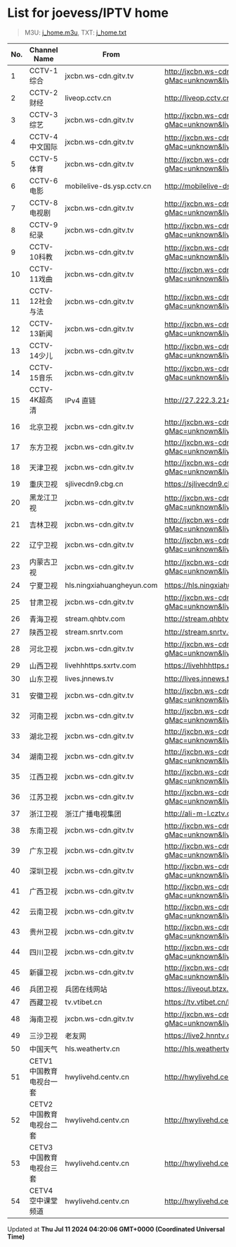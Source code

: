 # List for **joevess/IPTV home**

> M3U: [j_home.m3u](/j_home.m3u), TXT: [j_home.txt](/txt/j_home.txt)

| No. | Channel Name | From | Source |
| --- | ------------ | ---- | ------ |
| 1 | CCTV-1综合 | jxcbn.ws-cdn.gitv.tv | <http://jxcbn.ws-cdn.gitv.tv/hls/CCTV1HD/index.m3u8?gMac=unknown&livodToken=3f76fa247855b9f1507e08620e857dda1b4424839963e7074fc1ee72310d6023_1720504514_604800&fromCDN=ws> |
| 2 | CCTV-2财经 | liveop.cctv.cn | <http://liveop.cctv.cn/hls/CCTV28bee868714f04ea2af79947bb9b46fc3H/playlist.m3u8> |
| 3 | CCTV-3综艺 | jxcbn.ws-cdn.gitv.tv | <http://jxcbn.ws-cdn.gitv.tv/hls/CCTV3_HD/index.m3u8?gMac=unknown&livodToken=f62fb091a195ebe647b1222ede2e69841a9077e00d7164564988bff3361446f2_1720504551_604800&fromCDN=ws> |
| 4 | CCTV-4中文国际 | jxcbn.ws-cdn.gitv.tv | <http://jxcbn.ws-cdn.gitv.tv/hls/CCTV4HD/index.m3u8?gMac=unknown&livodToken=d26bda0b501044353fe102fbe85cb45a6dfdaca26f4a7522f2b693761325ad82_1720504557_604800&fromCDN=ws> |
| 5 | CCTV-5体育 | jxcbn.ws-cdn.gitv.tv | <http://jxcbn.ws-cdn.gitv.tv/hls/CCTV5_HD/index.m3u8?gMac=unknown&livodToken=aa173201e6b845bbee67f1b26f1a348b9e154cf79c6d52eef85063a55d21c61b_1720504563_604800&fromCDN=ws> |
| 6 | CCTV-6电影 | mobilelive-ds.ysp.cctv.cn | <http://mobilelive-ds.ysp.cctv.cn/ysp/2013693901.m3u8> |
| 7 | CCTV-8电视剧 | jxcbn.ws-cdn.gitv.tv | <http://jxcbn.ws-cdn.gitv.tv/hls/CCTV8_HD/index.m3u8?gMac=unknown&livodToken=5054faa27b50dbbb99bd1082115e5860f6edb52038a9e0f954d26199625c8810_1720504606_604800&fromCDN=ws> |
| 8 | CCTV-9纪录 | jxcbn.ws-cdn.gitv.tv | <http://jxcbn.ws-cdn.gitv.tv/hls/CCTV9HD/index.m3u8?gMac=unknown&livodToken=7962fd0fc672036d700e4e49a432622a74e060a23f1b55b1cc1e2ee7ee13b4a9_1720504614_604800&fromCDN=ws> |
| 9 | CCTV-10科教 | jxcbn.ws-cdn.gitv.tv | <http://jxcbn.ws-cdn.gitv.tv/hls/CCTV10HD/index.m3u8?gMac=unknown&livodToken=fabd3816e5335ddba8d1d88c9536a13c2675337479957dee07e669564a88f4e7_1720504638_604800&fromCDN=ws> |
| 10 | CCTV-11戏曲 | jxcbn.ws-cdn.gitv.tv | <http://jxcbn.ws-cdn.gitv.tv/hls/CCTV11HD/index.m3u8?gMac=unknown&livodToken=0034ae2fe24df5a14eb68b5de40ac5b36ab49542913cb5b015ae64ff49312f97_1720504669_604800&fromCDN=ws> |
| 11 | CCTV-12社会与法 | jxcbn.ws-cdn.gitv.tv | <http://jxcbn.ws-cdn.gitv.tv/hls/CCTV12HD/index.m3u8?gMac=unknown&livodToken=2c98acaa80392eb7cfc5167a9a71482882518255259852ee6387715d5104fd23_1720504686_604800&fromCDN=ws> |
| 12 | CCTV-13新闻 | jxcbn.ws-cdn.gitv.tv | <http://jxcbn.ws-cdn.gitv.tv/hls/CCTV13HD/index.m3u8?gMac=unknown&livodToken=7ff060443836507a41a5214026042c9626a11fbff401291700ce35d59c3e6293_1720504703_604800&fromCDN=ws> |
| 13 | CCTV-14少儿 | jxcbn.ws-cdn.gitv.tv | <http://jxcbn.ws-cdn.gitv.tv/hls/CCTV14HD/index.m3u8?gMac=unknown&livodToken=0d96180497a13efbadc909954e682aae4e63affa0ef1823b5c6dc5a73b461db4_1720504729_604800&fromCDN=ws> |
| 14 | CCTV-15音乐 | jxcbn.ws-cdn.gitv.tv | <http://jxcbn.ws-cdn.gitv.tv/hls/CCTV15/index.m3u8?gMac=unknown&livodToken=b714fc4aa91983a115cdc86176cd98542fc7be2916c39a626ef88fe721f90859_1720504745_604800&fromCDN=ws> |
| 15 | CCTV-4K超高清 | IPv4 直链 | <http://27.222.3.214/liveali-tp4k.cctv.cn/live/4K10M.stream/playlist.m3u8> |
| 16 | 北京卫视 | jxcbn.ws-cdn.gitv.tv | <http://jxcbn.ws-cdn.gitv.tv/hls/BEIJHD/index.m3u8?gMac=unknown&livodToken=a03d2d8d7e5995cc88771669d9afacef2c4fd34206978b97b7f462f360cbde7c_1720504784_604800&fromCDN=ws> |
| 17 | 东方卫视 | jxcbn.ws-cdn.gitv.tv | <http://jxcbn.ws-cdn.gitv.tv/hls/DONGFHD/index.m3u8?gMac=unknown&livodToken=b7bb48fb65bb7bd0e2ce4de6309c40e502d1cc91787b4b7c85cea02bf3d22638_1720504796_604800&fromCDN=ws> |
| 18 | 天津卫视 | jxcbn.ws-cdn.gitv.tv | <http://jxcbn.ws-cdn.gitv.tv/hls/TIANJHD/index.m3u8?gMac=unknown&livodToken=977e71eed63ad14d681dbd5962343cae48fe3599170fe630e0e7aba01dfde99a_1720504813_604800&fromCDN=ws> |
| 19 | 重庆卫视 | sjlivecdn9.cbg.cn | <https://sjlivecdn9.cbg.cn/202407091235/app_2/_definst_/ls_2.stream/chunklist.m3u8> |
| 20 | 黑龙江卫视 | jxcbn.ws-cdn.gitv.tv | <http://jxcbn.ws-cdn.gitv.tv/hls/HEILJHD/index.m3u8?gMac=unknown&livodToken=c5b025ddc821b9f62c0a17f301104df2af76e892f429b4636fa8c0f7e52d6506_1720504847_604800&fromCDN=ws> |
| 21 | 吉林卫视 | jxcbn.ws-cdn.gitv.tv | <http://jxcbn.ws-cdn.gitv.tv/hls/JILHD/index.m3u8?gMac=unknown&livodToken=e3a5aac0b06b66cea1848a32750983dbca3a2b898dc6c5dbaf20e082eaa2120b_1720504879_604800&fromCDN=ws> |
| 22 | 辽宁卫视 | jxcbn.ws-cdn.gitv.tv | <http://jxcbn.ws-cdn.gitv.tv/hls/LIAONHD/index.m3u8?gMac=unknown&livodToken=8414e5e18ad89ea3c4592c9e0f82126f60694cbeec6ffe588614efa7dabe7ec8_1720504896_604800&fromCDN=ws> |
| 23 | 内蒙古卫视 | jxcbn.ws-cdn.gitv.tv | <http://jxcbn.ws-cdn.gitv.tv/hls/NMGWS/index.m3u8?gMac=unknown&livodToken=45f671f780a4313a8f00f533b032270414131071b89052a0db28d9c40fc7b280_1720504913_604800&fromCDN=ws> |
| 24 | 宁夏卫视 | hls.ningxiahuangheyun.com | <https://hls.ningxiahuangheyun.com/live/nxws1M.m3u8> |
| 25 | 甘肃卫视 | jxcbn.ws-cdn.gitv.tv | <http://jxcbn.ws-cdn.gitv.tv/hls/GSWS/index.m3u8?gMac=unknown&livodToken=abae7cfdc425438c30f02fcfa56c8547560a619eefb5dc5e583cc0d3c225a6c3_1720504927_604800&fromCDN=ws> |
| 26 | 青海卫视 | stream.qhbtv.com | <http://stream.qhbtv.com/qhws/sd/live.m3u8?_upt=a5a3a04e1720508811> |
| 27 | 陕西卫视 | stream.snrtv.com | <http://stream.snrtv.com/sxbc-star-ckBCY6.m3u8> |
| 28 | 河北卫视 | jxcbn.ws-cdn.gitv.tv | <http://jxcbn.ws-cdn.gitv.tv/hls/HAIBHD/index.m3u8?gMac=unknown&livodToken=1496955be2e3c85f6ec35e2080cb5e644170c44157b6171095181e215cb2b392_1720504953_604800&fromCDN=ws> |
| 29 | 山西卫视 | livehhhttps.sxrtv.com | <https://livehhhttps.sxrtv.com/lsdream/q8RVWgs/1000/5sqnR0W.m3u8> |
| 30 | 山东卫视 | lives.jnnews.tv | <http://lives.jnnews.tv/video/s10001-SDTV/index.m3u8> |
| 31 | 安徽卫视 | jxcbn.ws-cdn.gitv.tv | <http://jxcbn.ws-cdn.gitv.tv/hls/ANHUIHD/index.m3u8?gMac=unknown&livodToken=2923444bead95427f28e1d92e80a38244cbaaaebd9e9a136112147831ad676e1_1720505005_604800&fromCDN=ws> |
| 32 | 河南卫视 | jxcbn.ws-cdn.gitv.tv | <http://jxcbn.ws-cdn.gitv.tv/hls/HENHD/index.m3u8?gMac=unknown&livodToken=8f3df88626853460a1d54ef589218045fdcfe63877800445b4cd7b0b39f8b9f6_1720505022_604800&fromCDN=ws> |
| 33 | 湖北卫视 | jxcbn.ws-cdn.gitv.tv | <http://jxcbn.ws-cdn.gitv.tv/hls/HUBEIHD/index.m3u8?gMac=unknown&livodToken=1176edf6948f37e79509982269638c9a3d831651cf925626072c7d35c59ab30d_1720505040_604800&fromCDN=ws> |
| 34 | 湖南卫视 | jxcbn.ws-cdn.gitv.tv | <http://jxcbn.ws-cdn.gitv.tv/hls/HUNANHD/index.m3u8?gMac=unknown&livodToken=dac077f2344d86f6499d547255e452bc95ce6bc8399a6338d4b3c67eee105aea_1720505056_604800&fromCDN=ws> |
| 35 | 江西卫视 | jxcbn.ws-cdn.gitv.tv | <http://jxcbn.ws-cdn.gitv.tv/hls/JXWSHD/index.m3u8?gMac=unknown&livodToken=474c90d882097b2d562398658075287e1e21930013b659af3a1922509cd4bbd1_1720505073_604800&fromCDN=ws> |
| 36 | 江苏卫视 | jxcbn.ws-cdn.gitv.tv | <http://jxcbn.ws-cdn.gitv.tv/hls/JIANGSHD/index.m3u8?gMac=unknown&livodToken=9f2a7ee1dceb8fb0de4c36b3c04903e7e66e2b6428eedbbc68925456ffa75296_1720505091_604800&fromCDN=ws> |
| 37 | 浙江卫视 | 浙江广播电视集团 | <http://ali-m-l.cztv.com/channels/lantian/channel001/1080p.m3u8> |
| 38 | 东南卫视 | jxcbn.ws-cdn.gitv.tv | <http://jxcbn.ws-cdn.gitv.tv/hls/DONGNHD/index.m3u8?gMac=unknown&livodToken=91f83145199e758c3ee0a369998a5cbe0e996afbeddd6593a0b69e0b6917bde9_1720505126_604800&fromCDN=ws> |
| 39 | 广东卫视 | jxcbn.ws-cdn.gitv.tv | <http://jxcbn.ws-cdn.gitv.tv/hls/GUANGDHD/index.m3u8?gMac=unknown&livodToken=851dc3367c77a462130bed174d80940abd5a1763eaf3d6f9084d213c49bb0fda_1720505150_604800&fromCDN=ws> |
| 40 | 深圳卫视 | jxcbn.ws-cdn.gitv.tv | <http://jxcbn.ws-cdn.gitv.tv/hls/SHENZHD/index.m3u8?gMac=unknown&livodToken=710c541291228ce0cb2543d93616abf4d2906b24f5fd712fe1e4332d5e31a7f3_1720505175_604800&fromCDN=ws> |
| 41 | 广西卫视 | jxcbn.ws-cdn.gitv.tv | <http://jxcbn.ws-cdn.gitv.tv/hls/GUANGXHD/index.m3u8?gMac=unknown&livodToken=86a5fed20a305cd10cb1e1f3d81ca473de518a45b7e630fa7b7e66dcf2c2e316_1720505191_604800&fromCDN=ws> |
| 42 | 云南卫视 | jxcbn.ws-cdn.gitv.tv | <http://jxcbn.ws-cdn.gitv.tv/hls/YUNNHD/index.m3u8?gMac=unknown&livodToken=4316b96111a2f4a0180625ace771506581add44ed643625ac56fa682704b4af4_1720505208_604800&fromCDN=ws> |
| 43 | 贵州卫视 | jxcbn.ws-cdn.gitv.tv | <http://jxcbn.ws-cdn.gitv.tv/hls/GUIZHD/index.m3u8?gMac=unknown&livodToken=6a5915a95f060a962a33247245c37399e22ab840d24f185001a19bada4f32095_1720505218_604800&fromCDN=ws> |
| 44 | 四川卫视 | jxcbn.ws-cdn.gitv.tv | <http://jxcbn.ws-cdn.gitv.tv/hls/SICHD/index.m3u8?gMac=unknown&livodToken=aae3b7d3f710cb95ac50e10fd1c8915cbd473aa1d627861a4e331b6470420b14_1720505236_604800&fromCDN=ws> |
| 45 | 新疆卫视 | jxcbn.ws-cdn.gitv.tv | <http://jxcbn.ws-cdn.gitv.tv/hls/XJWS/index.m3u8?gMac=unknown&livodToken=f414ce81db6d621fc92644857018571bcc9907b3b71b57e830db6f4be32d0294_1720505252_604800&fromCDN=ws> |
| 46 | 兵团卫视 | 兵团在线网站 | <https://liveout.btzx.com.cn/62ds9e/yil08g.m3u8> |
| 47 | 西藏卫视 | tv.vtibet.cn | <https://tv.vtibet.cn/live/vuXz3cg3TmRUYg.m3u8?secret=ae96e9569da6f90946c83f3729ec5fbc&time=668cd3b4> |
| 48 | 海南卫视 | jxcbn.ws-cdn.gitv.tv | <http://jxcbn.ws-cdn.gitv.tv/hls/HAINHD/index.m3u8?gMac=unknown&livodToken=2b30d57372713ae10ee004113d8ce4b737f5bd7631a1bd4bf19aa667cd535f27_1720505278_604800&fromCDN=ws> |
| 49 | 三沙卫视 | 老友网 | <https://live2.hnntv.cn/srs/tv/ssws.m3u8?_upt=19c640ff1720506899> |
| 50 | 中国天气 | hls.weathertv.cn | <http://hls.weathertv.cn/tslslive/qCFIfHB/hls/live_sd.m3u8> |
| 51 | CETV1中国教育电视台一套 | hwylivehd.centv.cn | <http://hwylivehd.centv.cn/cetv1/ypd.m3u8> |
| 52 | CETV2中国教育电视台二套 | hwylivehd.centv.cn | <http://hwylivehd.centv.cn/cetv2/2020tsytk.m3u8> |
| 53 | CETV3中国教育电视台三套 | hwylivehd.centv.cn | <http://hwylivehd.centv.cn/cetv3/bjdm.m3u8> |
| 54 | CETV4空中课堂频道 | hwylivehd.centv.cn | <http://hwylivehd.centv.cn/cetv4/zjpd.m3u8> |

Updated at **Thu Jul 11 2024 04:20:06 GMT+0000 (Coordinated Universal Time)**

